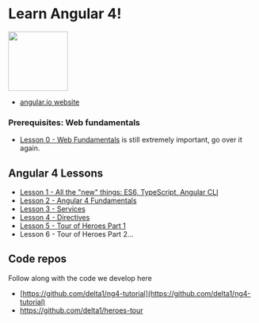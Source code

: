 # Learn Angular 4!
<a href="https://angular.io"><img src="https://angular.io/assets/images/logos/angular/angular.svg" width="120"></a>

- [angular.io website](https://angular.io)

### Prerequisites: Web fundamentals 
- [Lesson 0 - Web Fundamentals](https://github.com/delta1/learn-angular1/blob/master/Lesson0/index.md) is still extremely important, go over it again. 

## Angular 4 Lessons
- [Lesson 1 - All the "new" things: ES6, TypeScript, Angular CLI](Lesson1/index.md)
- [Lesson 2 - Angular 4 Fundamentals](Lesson2/index.md)
- [Lesson 3 - Services](Lesson3/index.md) 
- [Lesson 4 - Directives](Lesson4/index.md)
- [Lesson 5 - Tour of Heroes Part 1](Lesson5/index.md)
- Lesson 6 - Tour of Heroes Part 2...

## Code repos
Follow along with the code we develop here
- [https://github.com/delta1/ng4-tutorial](https://github.com/delta1/ng4-tutorial) 
- https://github.com/delta1/heroes-tour

